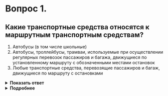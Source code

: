 # Вопрос 1.

## Какие транспортные средства относятся к маршрутным транспортным средствам?

1. Автобусы (в том числе школьные)
2. Автобусы, троллейбусы, трамваи, используемые при осуществлении регулярных перевозок пассажиров и багажа, движущиеся по установленному маршруту с обозначенными местами остановок
3. Любые транспортные средства, перевозящие пассажиров и багаж, движущиеся по маршруту с остановками

<details>
<summary><b>Показать ответ</b></summary>
Правильный ответ: 2
</details>
<details>
<summary><b>Подробнее</b></summary>
К маршрутным транспортным средствам относятся – автобусы, троллейбусы, трамваи, используемые при осуществлении регулярных перевозок пассажиров и багажа, движущиеся по установленному маршруту с обозначенными местами остановок. (Пункт 1.2 ПДД, термин «Маршрутные транспортные средства»)
</details>